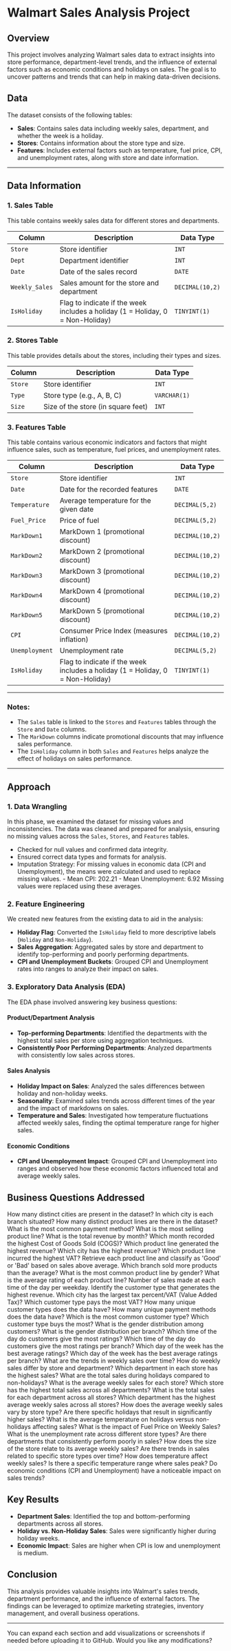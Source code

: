 
# Walmart Sales Analysis Project

## Overview

This project involves analyzing Walmart sales data to extract insights into store performance, department-level trends, and the influence of external factors such as economic conditions and holidays on sales. The goal is to uncover patterns and trends that can help in making data-driven decisions.

## Data

The dataset consists of the following tables:
- **Sales**: Contains sales data including weekly sales, department, and whether the week is a holiday.
- **Stores**: Contains information about the store type and size.
- **Features**: Includes external factors such as temperature, fuel price, CPI, and unemployment rates, along with store and date information.

---

## Data Information

### 1. **Sales Table**
This table contains weekly sales data for different stores and departments.

| Column        | Description                                 | Data Type     |
|---------------|---------------------------------------------|---------------|
| `Store`       | Store identifier                            | `INT`         |
| `Dept`        | Department identifier                       | `INT`         |
| `Date`        | Date of the sales record                    | `DATE`        |
| `Weekly_Sales`| Sales amount for the store and department    | `DECIMAL(10,2)`|
| `IsHoliday`   | Flag to indicate if the week includes a holiday (1 = Holiday, 0 = Non-Holiday) | `TINYINT(1)`  |

### 2. **Stores Table**
This table provides details about the stores, including their types and sizes.

| Column        | Description                                 | Data Type     |
|---------------|---------------------------------------------|---------------|
| `Store`       | Store identifier                            | `INT`         |
| `Type`        | Store type (e.g., A, B, C)                  | `VARCHAR(1)`  |
| `Size`        | Size of the store (in square feet)          | `INT`         |

### 3. **Features Table**
This table contains various economic indicators and factors that might influence sales, such as temperature, fuel prices, and unemployment rates.

| Column        | Description                                 | Data Type     |
|---------------|---------------------------------------------|---------------|
| `Store`       | Store identifier                            | `INT`         |
| `Date`        | Date for the recorded features              | `DATE`        |
| `Temperature` | Average temperature for the given date      | `DECIMAL(5,2)`|
| `Fuel_Price`  | Price of fuel                               | `DECIMAL(5,2)`|
| `MarkDown1`   | MarkDown 1 (promotional discount)           | `DECIMAL(10,2)`|
| `MarkDown2`   | MarkDown 2 (promotional discount)           | `DECIMAL(10,2)`|
| `MarkDown3`   | MarkDown 3 (promotional discount)           | `DECIMAL(10,2)`|
| `MarkDown4`   | MarkDown 4 (promotional discount)           | `DECIMAL(10,2)`|
| `MarkDown5`   | MarkDown 5 (promotional discount)           | `DECIMAL(10,2)`|
| `CPI`         | Consumer Price Index (measures inflation)   | `DECIMAL(10,2)`|
| `Unemployment`| Unemployment rate                          | `DECIMAL(5,2)`|
| `IsHoliday`   | Flag to indicate if the week includes a holiday (1 = Holiday, 0 = Non-Holiday) | `TINYINT(1)`  |

---

### Notes:
- The `Sales` table is linked to the `Stores` and `Features` tables through the `Store` and `Date` columns.
- The `MarkDown` columns indicate promotional discounts that may influence sales performance.
- The `IsHoliday` column in both `Sales` and `Features` helps analyze the effect of holidays on sales performance.

---

## Approach

### 1. Data Wrangling

In this phase, we examined the dataset for missing values and inconsistencies. The data was cleaned and prepared for analysis, ensuring no missing values across the `Sales`, `Stores`, and `Features` tables.

- Checked for null values and confirmed data integrity.
- Ensured correct data types and formats for analysis.
- Imputation Strategy: For missing values in economic data (CPI and Unemployment), the means were calculated and used to replace missing values.
      - Mean CPI: 202.21
      - Mean Unemployment: 6.92
Missing values were replaced using these averages.

### 2. Feature Engineering

We created new features from the existing data to aid in the analysis:
- **Holiday Flag**: Converted the `IsHoliday` field to more descriptive labels (`Holiday` and `Non-Holiday`).
- **Sales Aggregation**: Aggregated sales by store and department to identify top-performing and poorly performing departments.
- **CPI and Unemployment Buckets**: Grouped CPI and Unemployment rates into ranges to analyze their impact on sales.

### 3. Exploratory Data Analysis (EDA)

The EDA phase involved answering key business questions:

#### Product/Department Analysis
- **Top-performing Departments**: Identified the departments with the highest total sales per store using aggregation techniques.
- **Consistently Poor Performing Departments**: Analyzed departments with consistently low sales across stores.

#### Sales Analysis
- **Holiday Impact on Sales**: Analyzed the sales differences between holiday and non-holiday weeks.
- **Seasonality**: Examined sales trends across different times of the year and the impact of markdowns on sales.
- **Temperature and Sales**: Investigated how temperature fluctuations affected weekly sales, finding the optimal temperature range for higher sales.

#### Economic Conditions
- **CPI and Unemployment Impact**: Grouped CPI and Unemployment into ranges and observed how these economic factors influenced total and average weekly sales.


## Business Questions Addressed

How many distinct cities are present in the dataset?
In which city is each branch situated?
How many distinct product lines are there in the dataset?
What is the most common payment method?
What is the most selling product line?
What is the total revenue by month?
Which month recorded the highest Cost of Goods Sold (COGS)?
Which product line generated the highest revenue?
Which city has the highest revenue?
Which product line incurred the highest VAT?
Retrieve each product line and classify as 'Good' or 'Bad' based on sales above average.
Which branch sold more products than the average?
What is the most common product line by gender?
What is the average rating of each product line?
Number of sales made at each time of the day per weekday.
Identify the customer type that generates the highest revenue.
Which city has the largest tax percent/VAT (Value Added Tax)?
Which customer type pays the most VAT?
How many unique customer types does the data have?
How many unique payment methods does the data have?
Which is the most common customer type?
Which customer type buys the most?
What is the gender distribution among customers?
What is the gender distribution per branch?
Which time of the day do customers give the most ratings?
Which time of the day do customers give the most ratings per branch?
Which day of the week has the best average ratings?
Which day of the week has the best average ratings per branch?
What are the trends in weekly sales over time?
How do weekly sales differ by store and department?
Which department in each store has the highest sales?
What are the total sales during holidays compared to non-holidays?
What is the average weekly sales for each store?
Which store has the highest total sales across all departments?
What is the total sales for each department across all stores?
Which department has the highest average weekly sales across all stores?
How does the average weekly sales vary by store type?
Are there specific holidays that result in significantly higher sales?
What is the average temperature on holidays versus non-holidays affecting sales?
What is the impact of Fuel Price on Weekly Sales?
What is the unemployment rate across different store types?
Are there departments that consistently perform poorly in sales?
How does the size of the store relate to its average weekly sales?
Are there trends in sales related to specific store types over time?
How does temperature affect weekly sales?
Is there a specific temperature range where sales peak?
Do economic conditions (CPI and Unemployment) have a noticeable impact on sales trends?

## Key Results

- **Department Sales**: Identified the top and bottom-performing departments across all stores.
- **Holiday vs. Non-Holiday Sales**: Sales were significantly higher during holiday weeks.
- **Economic Impact**: Sales are higher when CPI is low and unemployment is medium.

## Conclusion

This analysis provides valuable insights into Walmart's sales trends, department performance, and the influence of external factors. The findings can be leveraged to optimize marketing strategies, inventory management, and overall business operations.

---

You can expand each section and add visualizations or screenshots if needed before uploading it to GitHub. Would you like any modifications?
